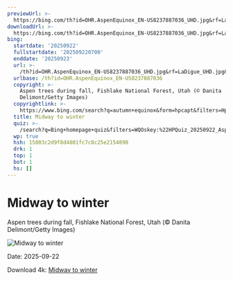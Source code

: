 ```yaml
---
previewUrl: >-
  https://bing.com/th?id=OHR.AspenEquinox_EN-US8237887036_UHD.jpg&rf=LaDigue_UHD.jpg&pid=hp&w=1024&h=576&rs=1&c=4
downloadUrl: >-
  https://bing.com/th?id=OHR.AspenEquinox_EN-US8237887036_UHD.jpg&rf=LaDigue_UHD.jpg&pid=hp&w=3840&h=2160&rs=1&c=4
bing:
  startdate: '20250922'
  fullstartdate: '202509220700'
  enddate: '20250923'
  url: >-
    /th?id=OHR.AspenEquinox_EN-US8237887036_UHD.jpg&rf=LaDigue_UHD.jpg&pid=hp&w=3840&h=2160&rs=1&c=4
  urlbase: /th?id=OHR.AspenEquinox_EN-US8237887036
  copyright: >-
    Aspen trees during fall, Fishlake National Forest, Utah (© Danita
    Delimont/Getty Images)
  copyrightlink: >-
    https://www.bing.com/search?q=autumn+equinox&form=hpcapt&filters=HpDate%3a%2220250922_0700%22
  title: Midway to winter
  quiz: >-
    /search?q=Bing+homepage+quiz&filters=WQOskey:%22HPQuiz_20250922_AspenEquinox%22&FORM=HPQUIZ
  wp: true
  hsh: 15803c2d9f8d4801fc7c8c25e2154890
  drk: 1
  top: 1
  bot: 1
  hs: []
---
```

# Midway to winter

Aspen trees during fall, Fishlake National Forest, Utah (© Danita Delimont/Getty Images)

![Midway to winter](https://bing.com/th?id=OHR.AspenEquinox_EN-US8237887036_UHD.jpg&rf=LaDigue_UHD.jpg&pid=hp&w=1024&h=576&rs=1&c=4)

Date: 2025-09-22

Download 4k: [Midway to winter](https://bing.com/th?id=OHR.AspenEquinox_EN-US8237887036_UHD.jpg&rf=LaDigue_UHD.jpg&pid=hp&w=3840&h=2160&rs=1&c=4)
